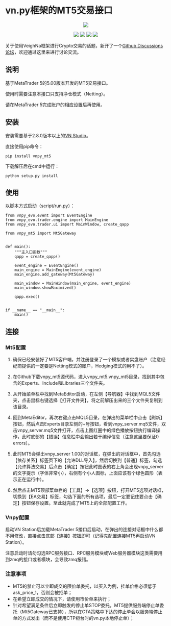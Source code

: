 # vn.py框架的MT5交易接口

<p align="center">
  <img src ="https://vnpy.oss-cn-shanghai.aliyuncs.com/vnpy-logo.png"/>
</p>

<p align="center">
    <img src ="https://img.shields.io/badge/version-9.81.1-blueviolet.svg"/>
    <img src ="https://img.shields.io/badge/platform-windows|linux|macos-yellow.svg"/>
    <img src ="https://img.shields.io/badge/python-3.7-blue.svg" />
    <img src ="https://img.shields.io/github/license/vnpy/vnpy.svg?color=orange"/>
</p>

关于使用VeighNa框架进行Crypto交易的话题，新开了一个[Github Discussions论坛](https://github.com/vn-crypto/vnpy_crypto/discussions)，欢迎通过这里来进行讨论交流。

## 说明

基于MetaTrader 5的5.00版本开发的MT5交易接口。

使用时需要注意本接口只支持净仓模式（Netting）。

请在MetaTrader 5完成账户的相应设置后再使用。

## 安装

安装需要基于2.8.0版本以上的[VN Studio](https://www.vnpy.com)。

直接使用pip命令：

```
pip install vnpy_mt5
```

下载解压后在cmd中运行：

```
python setup.py install
```

## 使用

以脚本方式启动（script/run.py）：

```
from vnpy_evo.event import EventEngine
from vnpy_evo.trader.engine import MainEngine
from vnpy_evo.trader.ui import MainWindow, create_qapp

from vnpy_mt5 import Mt5Gateway


def main():
    """主入口函数"""
    qapp = create_qapp()

    event_engine = EventEngine()
    main_engine = MainEngine(event_engine)
    main_engine.add_gateway(Mt5Gateway)

    main_window = MainWindow(main_engine, event_engine)
    main_window.showMaximized()

    qapp.exec()


if __name__ == "__main__":
    main()
```

## 连接

### Mt5配置

1. 确保已经安装好了MT5客户端，并注册登录了一个模拟或者实盘账户（注意经纪商提供的一定要是Netting模式的账户，Hedging模式的用不了）。

2. 在Github下载vnpy_mt5源代码，进入vnpy_mt5.vnpy_mt5目录，找到其中包含的Experts、Include和Libraries三个文件夹。

3. 从开始菜单栏中找到MetaEditor启动，在左侧【导航器】中找到MQL5文件夹，点击鼠标右键选择【打开文件夹】，将之前解压出来的三个文件夹复制到该目录。

4. 回到MetaEditor，再次右键点击MQL5目录，在弹出的菜单栏中点击【刷新】按钮，然后点击Experts目录左侧的+号按钮，看到vnpy_server.mq5文件，双击vnpy_server.mq5文件打开，点击上图红圈中的绿色播放按钮执行编译操作，此时底部的【错误】信息栏中会输出若干编译信息（注意这里要保证0 errors）。

5. 此时MT5会弹出vnpy_server 1.00的对话框，在弹出的对话框中，首先勾选【依存关系】标签页下的【允许DLL导入】，然后切换到【普通】标签，勾选【允许算法交易】后点击【确定】按钮此时图表的右上角会出现vnpy_server的文字提示（字体非常小），右侧有个小人图标，上面应该有个绿色圆形（表示正在运行中）。

6. 然后点击MT5顶部菜单栏的【工具】->【选项】按钮，打开MT5选项对话框，切换到【EA交易】标签，勾选下面的所有选项，最后一定要记住要点击【确定】按钮保存设置。至此就完成了MT5上的全部配置工作。

### Vnpy配置

启动VN Station后加载MetaTrader 5接口后启动，在弹出的连接对话框中什么都不用修改，直接点击底部【连接】按钮即可（记得先配置连接MT5再启动VN Station）。

注意启动时请勿勾选RPC服务接口、RPC服务模块或Web服务器模块这类需要用到zmq的接口或者模块，会导致zmq报错。


### 注意事项

 - MT5的禁止可以立即成交的限价单委托，以买入为例，挂单价格必须低于ask_price_1，否则会被拒单；
 - 在希望立即成交的情况下，请使用市价单来执行；
 - 针对希望满足条件后立即触发的停止单STOP委托，MT5提供服务端停止单委托（Mt5Gateway已支持），所以在CTA策略中下达的停止单会以服务端停止单的方式发出（而不是使用CTP柜台时的vn.py本地停止单）；